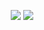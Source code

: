 <p align="center">
  <img src="https://github-readme-stats.vercel.app/api?username=GitNeu256&show_icons=true&theme=radical">
  <img src="https://github-readme-stats.vercel.app/api/top-langs/?username=GitNeu256">
</p>

